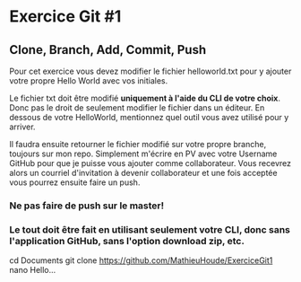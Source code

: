 # Exercice Git #1
## Clone, Branch, Add, Commit, Push

Pour cet exercice vous devez modifier le fichier helloworld.txt pour y ajouter votre propre Hello World avec vos initiales.

Le fichier txt doit être modifié **uniquement à l'aide du CLI de votre choix**. Donc pas le droit de seulement modifier 
le fichier dans un éditeur.
En dessous de votre HelloWorld, mentionnez quel outil vous avez utilisé pour y arriver.

Il faudra ensuite retourner le fichier modifié sur votre propre branche, toujours sur mon repo.
 Simplement m'écrire en PV avec votre Username GitHub pour que je puisse vous ajouter comme collaborateur.
 Vous recevrez alors un courriel d'invitation à devenir collaborateur et une fois acceptée vous pourrez ensuite faire un push.



### Ne pas faire de push sur le master!
### Le tout doit être fait en utilisant seulement votre CLI, donc sans l'application GitHub, sans l'option download zip, etc.

cd Documents
git clone https://github.com/MathieuHoude/ExerciceGit1
nano Hello...

